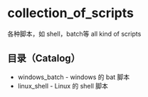 # collection_of_scripts

各种脚本，如 shell，batch等
all kind of scripts

## 目录（Catalog）

- windows_batch - windows 的 bat 脚本
- linux_shell - Linux 的 shell 脚本

